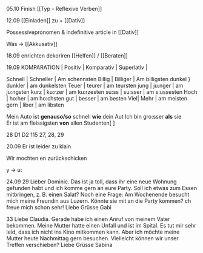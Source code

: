 05.10
Finish [[Typ - Reflexive Verben]]


12.09
[[Einladen]] zu + [[Dativ]]

Possessivepronomen & indefinitive article in [[Dativ]]

Was -> [[Akkusativ]]


18.09
enrichten dekoriren
[[Helfen]] / [[Beraten]]


19.09
KOMPARATION
| Positiv | Komparativ | Superlativ |

Schnell | Schneller | Am  schennsten
Billig | Billiger | Am billigsten
dunkel } dunkler | am dunkelsten
Teuer | teurer | am teursten
jung | ju:nger | am ju:ngsten
kurz | ku:rzer | am ku:rzesten
su:ss | su:sser | am s:ussesten
Hoch | ho:her | am ho:chsten
gut | besser | am besten
Viel| Mehr | am meisten
gern | liber | am libsten

Mein Auto ist **genauso/so** schnell **wie** dein Aut
Ich bin gro:sser **als** sie\
Er ist am fleissigsten **von** allen Studenten[ ]

28 D1 D2
115 27, 28, 29


20.09
Er ist leider zu klain

Wir mochten en zurückschicken 

y -> u: 

24.09
29
Lieber Dominic.
Das ist ja toll, dass ihr eine neue Wohnung gefunden habt und ich komme gern an eure Party. Soll ich etwas zum Essen mitbringen, z. B. einen Salat? Noch eine Frage: Am Wochenende besucht mich meine Freundin aus Luzern. Könnte sie mit an die Party kommen?
ch freue mich schon sehr!
Liebe Grüsse Gabi

33
Liebe Claudia.
Gerade habe ich einen Anruf von meinem Vater bekommen. Meine Mutter hatte einen Unfall und ist im Spital. Es tut mir sehr leid, dass ich nicht ins Kino mitkommen kann. Aber ich möchte meine Mutter heute Nachmittag gern besuchen. Vielleicht können wir unser Treffen verschieben?
Liebe Grüsse Sabina
